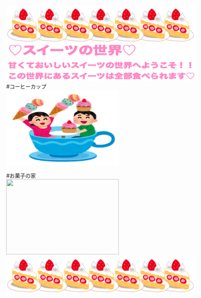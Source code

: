 
<img src="ケーキ.png" width="800" height="100"/>
<img src="title2.png" width="700" height="100"/>
#コーヒーカップ<br>
<img src="coffee.png" width="300" height="200"/>

#お菓子の家<br>
<img src="家.png" width="300" height="200"/>
<img src="ケーキ.png" width="800" height="100"/>
